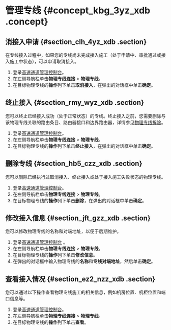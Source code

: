 # 管理专线 {#concept_kbg_3yz_xdb .concept}

## 消接入申请 {#section_clh_4yz_xdb .section}

在专线接入过程中，如果您的专线尚未完成接入施工（处于申请中、审批通过或接入施工中状态），可以申请取消接入。

1.  登录[高速通道管理控制台](https://vpc.console.aliyun.com/expressConnect#/connection/cn-hangzhou/list)。
2.  在左侧导航栏单击**物理专线连接** \> **物理专线**。
3.  在目标物理专线的**操作**列下单击**取消接入**，在弹出的对话框中单击**确定**。

## 终止接入 {#section_rmy_wyz_xdb .section}

您可以终止已经接入成功（处于正常状态）的专线。终止接入之前，您需要删除与该物理专线关联的路由条目、路由器接口和边界路由器，详情参见[物理专线拆除](cn.zh-CN/用户指南/物理专线拆除.md#)。

1.  登录[高速通道管理控制台](https://vpc.console.aliyun.com/expressConnect#/connection/cn-hangzhou/list)。
2.  在左侧导航栏单击**物理专线连接** \> **物理专线**。
3.  在目标物理专线的**操作**列下单击**终止接入**，在弹出的对话框中单击**确定**。

## 删除专线 {#section_hb5_czz_xdb .section}

您可以删除已经执行过取消接入、终止接入或处于接入施工失败状态的物理专线。

1.  登录[高速通道管理控制台](https://vpc.console.aliyun.com/expressConnect#/connection/cn-hangzhou/list)。
2.  在左侧导航栏单击**物理专线连接** \> **物理专线**。
3.  在目标物理专线的**操作**列下单击**删除**，在弹出的对话框中单击**确定**。

## 修改接入信息 {#section_jft_gzz_xdb .section}

您可以修改物理专线的名称和对端地址，以便于后期维护。

1.  登录[高速通道管理控制台](https://vpc.console.aliyun.com/expressConnect#/connection/cn-hangzhou/list) 。
2.  在左侧导航栏单击**物理专线连接** \> **物理专线**。
3.  在目标物理专线的**操作**列下单击**修改信息**。
4.  在弹出的对话框中输入物理专线的**名称**和**专线对端地址**，然后单击**确定**。

## 查看接入情况 {#section_ez2_nzz_xdb .section}

您可以通过以下操作查看物理专线施工的相关信息，例如机房位置、机柜位置和端口信息等。

1.  登录[高速通道管理控制台](https://vpc.console.aliyun.com/expressConnect#/connection/cn-hangzhou/list)。
2.  在左侧导航栏单击**物理专线连接** \> **物理专线**。
3.  在目标物理专线的**操作**列下单击**查看**。

